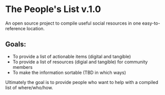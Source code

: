 # The People's List v.1.0
An open source project to compile useful social resources in one easy-to-reference location.

## Goals:
* To provide a list of actionable items (digital and tangible)
* To provide a list of resources (digial and tangible) for community members
* To make the information sortable (TBD in which ways)

Ultimately the goal is to provide people who want to help with a compiled list of where/who/how.

